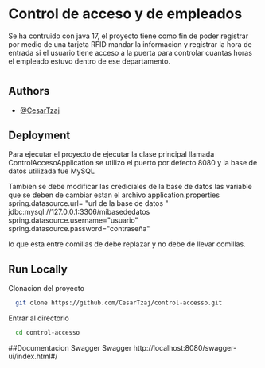 
# Control de acceso y de empleados

Se ha contruido con java 17, el proyecto tiene como fin de poder registrar por medio de una tarjeta  RFID mandar la informacion y registrar la hora de entrada si el usuario tiene acceso a la puerta para controlar cuantas horas el empleado estuvo dentro de ese departamento. 

#


## Authors

- [@CesarTzaj](https://github.com/CesarTzaj)


## Deployment

Para ejecutar el proyecto de ejecutar la clase principal llamada ControlAccesoApplication se utilizo el puerto por defecto 8080 y la base de datos utilizada fue MySQL

Tambien se debe modificar las crediciales de la base de datos 
las variable que se deben de cambiar estan el archivo 
application.properties
spring.datasource.url= "url de la base de datos " jdbc:mysql://127.0.0.1:3306/mibasededatos
spring.datasource.username="usuario" 
spring.datasource.password="contraseña"

lo que esta entre comillas de debe replazar y no debe de llevar comillas. 



## Run Locally

Clonacion del proyecto

```bash
  git clone https://github.com/CesarTzaj/control-accesso.git
```

Entrar al directorio

```bash
  cd control-accesso
```

##Documentacion Swagger
Swagger http://localhost:8080/swagger-ui/index.html#/




